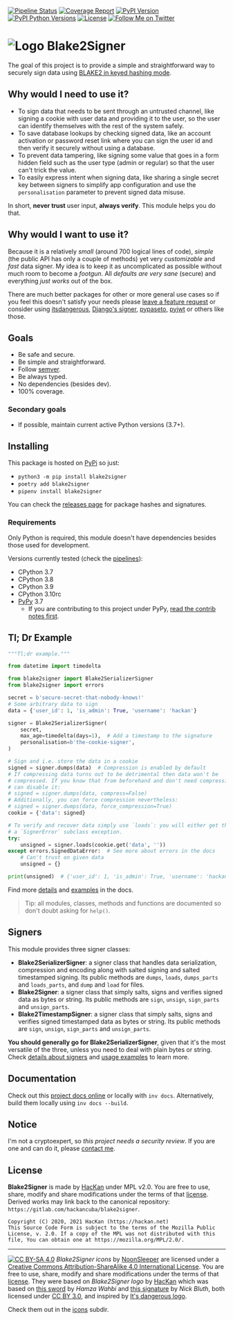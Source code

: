 [![Pipeline Status](https://img.shields.io/gitlab/pipeline/hackancuba/blake2signer/develop?style=plastic)](https://gitlab.com/hackancuba/blake2signer/-/pipelines?page=1&scope=all&ref=develop)
[![Coverage Report](https://img.shields.io/gitlab/coverage/hackancuba/blake2signer/develop?style=plastic)](https://gitlab.com/hackancuba/blake2signer/-/commits/develop)
[![PyPI Version](https://img.shields.io/pypi/v/blake2signer?color=light%20green&style=plastic)](https://pypi.org/project/blake2signer)
[![PyPI Python Versions](https://img.shields.io/pypi/pyversions/blake2signer?color=light%20green&style=plastic)](https://pypi.org/project/blake2signer)
[![License](https://img.shields.io/pypi/l/blake2signer?color=light%20green&style=plastic)](https://gitlab.com/hackancuba/blake2signer/-/blob/main/LICENSE)
[![Follow Me on Twitter](https://img.shields.io/twitter/follow/hackancuba?color=light%20green&style=plastic)](https://twitter.com/hackancuba)

# ![Logo](https://assets.gitlab-static.net/uploads/-/system/project/avatar/21560006/icon_d_dark.png?width=40) Blake2Signer

The goal of this project is to provide a simple and straightforward way to securely sign data using [BLAKE2 in keyed hashing mode](https://docs.python.org/3/library/hashlib.html#blake2).

## Why would I need to use it?

* To sign data that needs to be sent through an untrusted channel, like signing a cookie with user data and providing it to the user, so the user can identify themselves with the rest of the system safely.
* To save database lookups by checking signed data, like an account activation or password reset link where you can sign the user id and then verify it securely without using a database.
* To prevent data tampering, like signing some value that goes in a form hidden field such as the user type (admin or regular) so that the user can't trick the value.
* To easily express intent when signing data, like sharing a single secret key between signers to simplify app configuration and use the `personalisation` parameter to prevent signed data misuse.

In short, **never trust** user input, **always verify**. This module helps you do that.

## Why would I want to use it?

Because it is a relatively *small* (around 700 logical lines of code), *simple* (the public API has only a couple of methods) yet very *customizable* and *fast* data signer. My idea is to keep it as uncomplicated as possible without much room to become a *footgun*. All *defaults are very sane* (secure) and everything *just works* out of the box.

There are much better packages for other or more general use cases so if you feel this doesn't satisfy your needs please [leave a feature request](https://gitlab.com/hackancuba/blake2signer/-/issues) or consider using [itsdangerous](https://itsdangerous.palletsprojects.com), [Django's signer](https://docs.djangoproject.com/en/dev/topics/signing), [pypaseto](https://github.com/rlittlefield/pypaseto), [pyjwt](https://github.com/jpadilla/pyjwt) or others like those.

## Goals

* Be safe and secure.
* Be simple and straightforward.
* Follow [semver](https://semver.org/).
* Be always typed.
* No dependencies (besides dev).
* 100% coverage.

### Secondary goals

* If possible, maintain current active Python versions (3.7+).

## Installing

This package is hosted on [PyPi](https://pypi.org/project/blake2signer) so just:

* `python3 -m pip install blake2signer`
* `poetry add blake2signer`
* `pipenv install blake2signer`

You can check the [releases page](https://gitlab.com/hackancuba/blake2signer/-/releases) for package hashes and signatures.

### Requirements

Only Python is required, this module doesn't have dependencies besides those used for development.

Versions currently tested (check the [pipelines](https://gitlab.com/hackancuba/blake2signer/-/pipelines)):

* CPython 3.7
* CPython 3.8
* CPython 3.9
* CPython 3.10rc
* [PyPy](https://www.pypy.org) 3.7
    * If you are contributing to this project under PyPy, [read the contrib notes first](CONTRIB.md#working-under-pypy).

## Tl; Dr Example

```python
"""Tl;dr example."""

from datetime import timedelta

from blake2signer import Blake2SerializerSigner
from blake2signer import errors

secret = b'secure-secret-that-nobody-knows!'
# Some arbitrary data to sign
data = {'user_id': 1, 'is_admin': True, 'username': 'hackan'}

signer = Blake2SerializerSigner(
    secret,
    max_age=timedelta(days=1),  # Add a timestamp to the signature
    personalisation=b'the-cookie-signer',
)

# Sign and i.e. store the data in a cookie
signed = signer.dumps(data)  # Compression is enabled by default
# If compressing data turns out to be detrimental then data won't be
# compressed. If you know that from beforehand and don't need compression, you
# can disable it:
# signed = signer.dumps(data, compress=False)
# Additionally, you can force compression nevertheless:
# signed = signer.dumps(data, force_compression=True)
cookie = {'data': signed}

# To verify and recover data simply use `loads`: you will either get the data or
# a `SignerError` subclass exception.
try:
    unsigned = signer.loads(cookie.get('data', ''))
except errors.SignedDataError:  # See more about errors in the docs
    # Can't trust on given data
    unsigned = {}

print(unsigned)  # {'user_id': 1, 'is_admin': True, 'username': 'hackan'}
```

Find more [details](https://blake2signer.hackan.net/en/stable/details) and [examples](https://blake2signer.hackan.net/en/stable/examples) in the docs.

> Tip: all modules, classes, methods and functions are documented so don't doubt asking for `help()`.

## Signers

This module provides three signer classes:

* **Blake2SerializerSigner**: a signer class that handles data serialization, compression and encoding along with salted signing and salted timestamped signing. Its public methods are `dumps`, `loads`, `dumps_parts` and `loads_parts`, and `dump` and `load` for files.
* **Blake2Signer**: a signer class that simply salts, signs and verifies signed data as bytes or string. Its public methods are `sign`, `unsign`, `sign_parts` and `unsign_parts`.
* **Blake2TimestampSigner**: a signer class that simply salts, signs and verifies signed timestamped data as bytes or string. Its public methods are `sign`, `unsign`, `sign_parts` and `unsign_parts`.

**You should generally go for Blake2SerializerSigner**, given that it's the most versatile of the three, unless you need to deal with plain bytes or string. Check [details about signers](https://blake2signer.hackan.net/en/stable/details) and [usage examples](https://blake2signer.hackan.net/en/stable/examples) to learn more.

## Documentation

Check out this [project docs online](https://blake2signer.hackan.net) or locally with `inv docs`. Alternatively, build them locally using `inv docs --build`.

## Notice

I'm not a cryptoexpert, so *this project needs a security review*. If you are one and can do it, please [contact me](https://hackan.net).

## License

**Blake2Signer** is made by [HacKan](https://hackan.net) under MPL v2.0. You are free to use, share, modify and share modifications under the terms of that [license](LICENSE).  Derived works may link back to the canonical repository: `https://gitlab.com/hackancuba/blake2signer`.

    Copyright (C) 2020, 2021 HacKan (https://hackan.net)
    This Source Code Form is subject to the terms of the Mozilla Public
    License, v. 2.0. If a copy of the MPL was not distributed with this
    file, You can obtain one at https://mozilla.org/MPL/2.0/.

----

[![CC BY-SA 4.0](https://i.creativecommons.org/l/by-sa/4.0/80x15.png)](https://creativecommons.org/licenses/by-sa/4.0/) *Blake2Signer icons* by [NoonSleeper](https://gitlab.com/noonsleeper) are licensed under a [Creative Commons Attribution-ShareAlike 4.0 International License](https://creativecommons.org/licenses/by-sa/4.0/). You are free to use, share, modify and share modifications under the terms of that [license](https://creativecommons.org/licenses/by-sa/4.0/). They were based on *Blake2Signer logo* by [HacKan](https://hackan.net) which was based on [this sword](https://thenounproject.com/term/samurai-sword/2044449/) by *Hamza Wahbi* and [this signature](https://thenounproject.com/term/sign/184638/) by *Nick Bluth*, both licensed under [CC BY 3.0](https://creativecommons.org/licenses/by/3.0/), and inspired by [It's dangerous logo](https://itsdangerous.palletsprojects.com/en/1.1.x/_images/itsdangerous-logo.png).

Check them out in the [icons](https://gitlab.com/hackancuba/blake2signer/-/blob/develop/icons) subdir.
